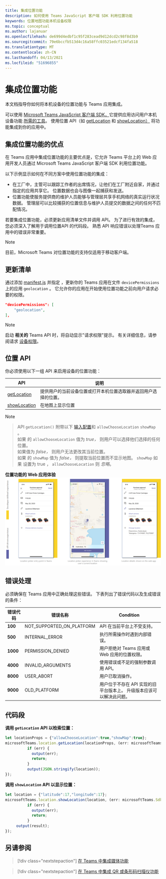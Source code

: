 ```yaml
---
title: 集成位置功能
description: 如何使用 Teams JavaScript 客户端 SDK 利用位置功能
keywords: 位置地图功能本机设备权限
ms.topic: conceptual
ms.author: lajanuar
ms.openlocfilehash: de699d4edbf1c95f283cead9d12dcd2c98f8d3b9
ms.sourcegitcommit: 79e6bccfb513d4c16a58ffc03521edcf134fa518
ms.translationtype: MT
ms.contentlocale: zh-CN
ms.lasthandoff: 04/13/2021
ms.locfileid: "51696855"
---
```

# <a name="integrate-location-capabilities"></a>集成位置功能 

本文档指导你如何将本机设备的位置功能与 Teams 应用集成。  

可以使用 [Microsoft Teams JavaScript 客户端 SDK，](/javascript/api/overview/msteams-client?view=msteams-client-js-latest&preserve-view=true)它提供应用访问用户本机设备功能 [所需的工具](native-device-permissions.md)。 使用位置 API（如 [getLocation](/javascript/api/@microsoft/teams-js/location?view=msteams-client-js-latest#getLocation_LocationProps___error__SdkError__location__Location_____void_&preserve-view=true) 和 [showLocation）](/javascript/api/@microsoft/teams-js/location?view=msteams-client-js-latest#showLocation_Location___error__SdkError__status__boolean_____void_&preserve-view=true) 将功能集成到你的应用中。 

## <a name="advantages-of-integrating-location-capabilities"></a>集成位置功能的优点

在 Teams 应用中集成位置功能的主要优点是，它允许 Teams 平台上的 Web 应用开发人员通过 Microsoft Teams JavaScript 客户端 SDK 利用位置功能。 

以下示例显示如何在不同方案中使用位置功能的集成：
* 在工厂中，主管可以跟踪工作者的出席情况，让他们在工厂附近自家，并通过指定的应用共享它。 位置数据也会与图像一起捕获和发送。
* 位置功能使服务提供商的维护人员能够与管理层共享手机网络的真实运行状况数据。 管理层可以比较捕获的位置信息与维护人员提交的数据之间的任何不匹配情况。

若要集成位置功能，必须更新应用清单文件并调用 API。 为了进行有效的集成，您必须深入了解用于调用位置[](#code-snippets)API 的代码段。 熟悉 API 响应错误以处理[](#error-handling)Teams 应用中的错误非常重要。

> [!NOTE] 
> 目前，Microsoft Teams 对位置功能的支持仅适用于移动客户端。

## <a name="update-manifest"></a>更新清单

通过添加 [manifest.js](../../resources/schema/manifest-schema.md#devicepermissions) 并指定 ，更新你的 Teams 应用在文件 `devicePermissions` 上的应用 `geolocation` 。 它允许你的应用在开始使用位置功能之前向用户请求必要的权限。

``` json
"devicePermissions": [
    "geolocation",
],
```

> [!NOTE]
> 启动 **相关的** Teams API 时，将自动显示"请求权限"提示。 有关详细信息，请参阅请求 [设备权限](native-device-permissions.md)。

## <a name="location-apis"></a>位置 API

你必须使用以下一组 API 来启用设备的位置功能：

| API      | 说明   |
| --- | --- |
|[getLocation](/javascript/api/@microsoft/teams-js/location?view=msteams-client-js-latest#getLocation_LocationProps___error__SdkError__location__Location_____void_&preserve-view=true) | 提供用户的当前设备位置或打开本机位置选取器并返回用户选择的位置。 |
|[showLocation](/javascript/api/@microsoft/teams-js/location?view=msteams-client-js-latest#showLocation&preserve-view=true) | 在地图上显示位置 |

> [!NOTE]

> API `getLocation()` 附带以下 [输入配置](https://docs.microsoft.com/javascript/api/@microsoft/teams-js/locationprops?view=msteams-client-js-latest&preserve-view=true)和 `allowChooseLocation` `showMap` 。 <br/> 如果 的 `allowChooseLocation` 值为 *true，* 则用户可以选择他们选择的任何位置。<br/>  如果值为 *false，* 则用户无法更改其当前位置。<br/> 如果 的 `showMap` 值为 *false，* 则提取当前位置而不显示地图。 `showMap` 如果 设置为 true ， `allowChooseLocation` 则 *忽略*。 


**位置功能的 Web 应用体验** 
 ![位置功能的 Web 应用体验](../../assets/images/tabs/location-capability.png)

## <a name="error-handling"></a>错误处理

必须确保在 Teams 应用中正确处理这些错误。 下表列出了错误代码以及生成错误的条件： 

|错误代码 |  错误名称     | Condition|
| --------- | --------------- | -------- |
| **100** | NOT_SUPPORTED_ON_PLATFORM | API 在当前平台上不受支持。|
| **500** | INTERNAL_ERROR | 执行所需操作时遇到内部错误。|
| **1000** | PERMISSION_DENIED |用户拒绝对 Teams 应用或 Web 应用的位置权限。|
| **4000** | INVALID_ARGUMENTS | 使用错误或不足的强制参数调用 API。|
| **8000** | USER_ABORT |用户已取消操作。|
| **9000** | OLD_PLATFORM | 用户位于不存在 API 实现的旧平台版本上。 升级版本应该可以解决此问题。|

## <a name="code-snippets"></a>代码段

**调用 `getLocation` API 以检索位置：**

```javascript
let locationProps = {"allowChooseLocation":true,"showMap":true};
microsoftTeams.location.getLocation(locationProps, (err: microsoftTeams.SdkError, location: microsoftTeams.location.Location) => {
          if (err) {
            output(err);
            return;
          }
          output(JSON.stringify(location));
});
```

**调用 `showLocation` API 以显示位置：**

```javascript
let location = {"latitude":17,"longitude":17};
microsoftTeams.location.showLocation(location, (err: microsoftTeams.SdkError, result: boolean) => {
          if (err) {
            output(err);
            return;
          }
     output(result);
});
```

## <a name="see-also"></a>另请参阅

> [!div class="nextstepaction"]
> [在 Teams 中集成媒体功能](mobile-camera-image-permissions.md)

> [!div class="nextstepaction"]
> [在 Teams 中集成 QR 或条形码扫描仪功能](qr-barcode-scanner-capability.md)
